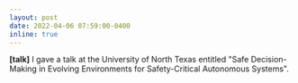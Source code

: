 ```yaml
---
layout: post
date: 2022-04-06 07:59:00-0400
inline: true
---
```



**[talk]** I gave a talk at the University of North Texas entitled "Safe Decision-Making in Evolving Environments for Safety-Critical Autonomous Systems".
